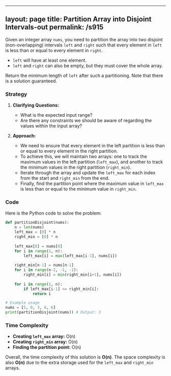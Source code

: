 
---
layout: page
title:  Partition Array into Disjoint Intervals-out
permalink: /s915
---

Given an integer array `nums`, you need to partition the array into two disjoint (non-overlapping) intervals `left` and `right` such that every element in `left` is less than or equal to every element in `right`.

- `left` will have at least one element.
- `left` and `right` can also be empty, but they must cover the whole array.

Return the minimum length of `left` after such a partitioning. Note that there is a solution guaranteed.

### Strategy

1. **Clarifying Questions:**
    - What is the expected input range?
    - Are there any constraints we should be aware of regarding the values within the input array?

2. **Approach:**
    - We need to ensure that every element in the left partition is less than or equal to every element in the right partition.
    - To achieve this, we will maintain two arrays: one to track the maximum values in the left partition (`left_max`), and another to track the minimum values in the right partition (`right_min`).
    - Iterate through the array and update the `left_max` for each index from the start and `right_min` from the end.
    - Finally, find the partition point where the maximum value in `left_max` is less than or equal to the minimum value in `right_min`.

### Code

Here is the Python code to solve the problem:

```python
def partitionDisjoint(nums):
    n = len(nums)
    left_max = [0] * n
    right_min = [0] * n
    
    left_max[0] = nums[0]
    for i in range(1, n):
        left_max[i] = max(left_max[i-1], nums[i])
    
    right_min[n-1] = nums[n-1]
    for i in range(n-2, -1, -1):
        right_min[i] = min(right_min[i+1], nums[i])
    
    for i in range(1, n):
        if left_max[i-1] <= right_min[i]:
            return i

# Example usage
nums = [5, 0, 3, 8, 6]
print(partitionDisjoint(nums)) # Output: 3
```

### Time Complexity

- **Creating `left_max` array:** O(n)
- **Creating `right_min` array:** O(n)
- **Finding the partition point:** O(n)

Overall, the time complexity of this solution is **O(n)**. The space complexity is also **O(n)** due to the extra storage used for the `left_max` and `right_min` arrays.